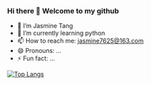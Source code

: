 ### Hi there 👋 Welcome to my github
- 🔭 I’m Jasmine Tang
- 🌱 I’m currently learning python
- 📫 How to reach me: jasmine7625@163.com
- 😄 Pronouns: ...
- ⚡ Fun fact: ...

[![Top Langs](https://github-readme-stats.vercel.app/api/top-langs/?username=jasmine-z2a)](https://github.com/anuraghazra/github-readme-stats)
<!--
**jasmine-z2a/jasmine-z2a** is a ✨ _special_ ✨ repository because its `README.md` (this file) appears on your GitHub profile.

Here are some ideas to get you started:

- 🔭 I’m currently working on ...
- 🌱 I’m currently learning ...
- 👯 I’m looking to collaborate on ...
- 🤔 I’m looking for help with ...
- 💬 Ask me about ...
- 📫 How to reach me: ...
- 😄 Pronouns: ...
- ⚡ Fun fact: ...
-->
